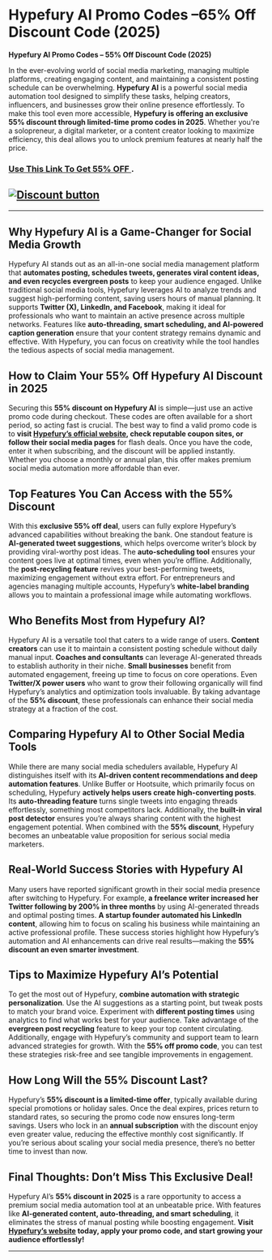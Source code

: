 # Hypefury AI Promo Codes –65% Off Discount Code (2025)
**Hypefury AI Promo Codes – 55% Off Discount Code (2025)**  

In the ever-evolving world of social media marketing, managing multiple platforms, creating engaging content, and maintaining a consistent posting schedule can be overwhelming. **Hypefury AI** is a powerful social media automation tool designed to simplify these tasks, helping creators, influencers, and businesses grow their online presence effortlessly. To make this tool even more accessible, **Hypefury is offering an exclusive 55% discount through limited-time promo codes in 2025**. Whether you're a solopreneur, a digital marketer, or a content creator looking to maximize efficiency, this deal allows you to unlock premium features at nearly half the price.  

### [Use This Link To Get 55% OFF ](https://hypefury.com/?via=abdul74).


[![Discount button](https://github.com/user-attachments/assets/e5cb2122-5258-4331-bbff-048ba1ae5555)](https://hypefury.com/?via=abdul74)
---  
---



## **Why Hypefury AI is a Game-Changer for Social Media Growth**  

Hypefury AI stands out as an all-in-one social media management platform that **automates posting, schedules tweets, generates viral content ideas, and even recycles evergreen posts** to keep your audience engaged. Unlike traditional social media tools, Hypefury leverages AI to analyze trends and suggest high-performing content, saving users hours of manual planning. It supports **Twitter (X), LinkedIn, and Facebook**, making it ideal for professionals who want to maintain an active presence across multiple networks. Features like **auto-threading, smart scheduling, and AI-powered caption generation** ensure that your content strategy remains dynamic and effective. With Hypefury, you can focus on creativity while the tool handles the tedious aspects of social media management.  

## **How to Claim Your 55% Off Hypefury AI Discount in 2025**  

Securing this **55% discount on Hypefury AI** is simple—just use an active promo code during checkout. These codes are often available for a short period, so acting fast is crucial. The best way to find a valid promo code is to **visit [Hypefury’s official website](https://hypefury.com/?via=abdul74), check reputable coupon sites, or follow their social media pages** for flash deals. Once you have the code, enter it when subscribing, and the discount will be applied instantly. Whether you choose a monthly or annual plan, this offer makes premium social media automation more affordable than ever.  

## **Top Features You Can Access with the 55% Discount**  

With this **exclusive 55% off deal**, users can fully explore Hypefury’s advanced capabilities without breaking the bank. One standout feature is **AI-generated tweet suggestions**, which helps overcome writer’s block by providing viral-worthy post ideas. The **auto-scheduling tool** ensures your content goes live at optimal times, even when you’re offline. Additionally, the **post-recycling feature** revives your best-performing tweets, maximizing engagement without extra effort. For entrepreneurs and agencies managing multiple accounts, Hypefury’s **white-label branding** allows you to maintain a professional image while automating workflows.  

## **Who Benefits Most from Hypefury AI?**  

Hypefury AI is a versatile tool that caters to a wide range of users. **Content creators** can use it to maintain a consistent posting schedule without daily manual input. **Coaches and consultants** can leverage AI-generated threads to establish authority in their niche. **Small businesses** benefit from automated engagement, freeing up time to focus on core operations. Even **Twitter/X power users** who want to grow their following organically will find Hypefury’s analytics and optimization tools invaluable. By taking advantage of the **55% discount**, these professionals can enhance their social media strategy at a fraction of the cost.  

## **Comparing Hypefury AI to Other Social Media Tools**  

While there are many social media schedulers available, Hypefury AI distinguishes itself with its **AI-driven content recommendations and deep automation features**. Unlike Buffer or Hootsuite, which primarily focus on scheduling, Hypefury **actively helps users create high-converting posts**. Its **auto-threading feature** turns single tweets into engaging threads effortlessly, something most competitors lack. Additionally, the **built-in viral post detector** ensures you’re always sharing content with the highest engagement potential. When combined with the **55% discount**, Hypefury becomes an unbeatable value proposition for serious social media marketers.  

## **Real-World Success Stories with Hypefury AI**  

Many users have reported significant growth in their social media presence after switching to Hypefury. For example, **a freelance writer increased her Twitter following by 200% in three months** by using AI-generated threads and optimal posting times. **A startup founder automated his LinkedIn content**, allowing him to focus on scaling his business while maintaining an active professional profile. These success stories highlight how Hypefury’s automation and AI enhancements can drive real results—making the **55% discount an even smarter investment**.  

## **Tips to Maximize Hypefury AI’s Potential**  

To get the most out of Hypefury, **combine automation with strategic personalization**. Use the AI suggestions as a starting point, but tweak posts to match your brand voice. Experiment with **different posting times** using analytics to find what works best for your audience. Take advantage of the **evergreen post recycling** feature to keep your top content circulating. Additionally, engage with Hypefury’s community and support team to learn advanced strategies for growth. With the **55% off promo code**, you can test these strategies risk-free and see tangible improvements in engagement.  

## **How Long Will the 55% Discount Last?**  

Hypefury’s **55% discount is a limited-time offer**, typically available during special promotions or holiday sales. Once the deal expires, prices return to standard rates, so securing the promo code now ensures long-term savings. Users who lock in an **annual subscription** with the discount enjoy even greater value, reducing the effective monthly cost significantly. If you’re serious about scaling your social media presence, there’s no better time to invest than now.  

## **Final Thoughts: Don’t Miss This Exclusive Deal!**  

Hypefury AI’s **55% discount in 2025** is a rare opportunity to access a premium social media automation tool at an unbeatable price. With features like **AI-generated content, auto-threading, and smart scheduling**, it eliminates the stress of manual posting while boosting engagement. **Visit [Hypefury’s website](https://hypefury.com/?via=abdul74) today, apply your promo code, and start growing your audience effortlessly!**  

---  
